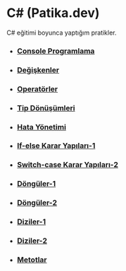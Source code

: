 #  C# (Patika.dev)
C# eğitimi boyunca yaptığım pratikler.

* ### [Console Programlama](https://github.com/ezgiozbudak/c_sharp_pratikleri/tree/main/console%20programlama)
* ### [Değişkenler](https://github.com/ezgiozbudak/c_sharp_pratikleri/tree/main/Degiskenler)
* ### [Operatörler](https://github.com/ezgiozbudak/c_sharp_pratikleri/tree/main/operat%C3%B6rler)
* ### [Tip Dönüşümleri](https://github.com/ezgiozbudak/c_sharp_pratikleri/tree/main/Tip%20d%C3%B6n%C3%BC%C5%9F%C3%BCmleri)
* ### [Hata Yönetimi](https://github.com/ezgiozbudak/c_sharp_pratikleri/tree/main/Hata%20Y%C3%B6netimi)
* ### [If-else Karar Yapıları-1](https://github.com/ezgiozbudak/c_sharp_pratikleri/tree/main/If-else)
* ### [Switch-case Karar Yapıları-2 ](https://github.com/ezgiozbudak/c_sharp_pratikleri/tree/main/Switch%20case)
* ### [Döngüler-1](https://github.com/ezgiozbudak/c_sharp_pratikleri/tree/main/d%C3%B6ng%C3%BCler)
* ### [Döngüler-2 ](https://github.com/ezgiozbudak/c_sharp_pratikleri/tree/main/while-foreach)
* ### [Diziler-1 ](https://github.com/ezgiozbudak/c_sharp_pratikleri/tree/main/diziler-1)
* ### [Diziler-2](https://github.com/ezgiozbudak/c_sharp_pratikleri/tree/main/diziler-2)
* ### [Metotlar](https://github.com/ezgiozbudak/c_sharp_pratikleri/tree/main/Metotlar)

